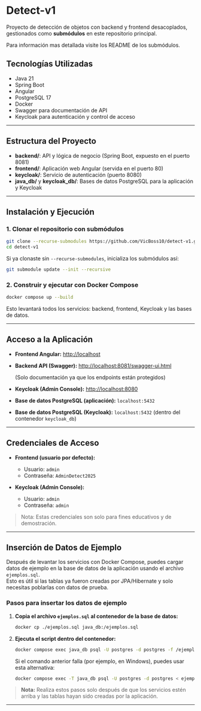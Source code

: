 # Detect-v1

Proyecto de detección de objetos con backend y frontend desacoplados, gestionados como **submódulos** en este repositorio principal.

Para información mas detallada visite los README de los submódulos.

## Tecnologías Utilizadas

- Java 21
- Spring Boot
- Angular
- PostgreSQL 17
- Docker
- Swagger para documentación de API
- Keycloak para autenticación y control de acceso

---

## Estructura del Proyecto

- **backend/**: API y lógica de negocio (Spring Boot, expuesto en el puerto 8081)
- **frontend/**: Aplicación web Angular (servida en el puerto 80)
- **keycloak/**: Servicio de autenticación (puerto 8080)
- **java_db/** y **keycloak_db/**: Bases de datos PostgreSQL para la aplicación y Keycloak

---

## Instalación y Ejecución

### 1. Clonar el repositorio con submódulos

```sh
git clone --recurse-submodules https://github.com/VicBoss10/detect-v1.git
cd detect-v1
```

Si ya clonaste sin `--recurse-submodules`, inicializa los submódulos así:

```sh
git submodule update --init --recursive
```


### 2. Construir y ejecutar con Docker Compose

```sh
docker compose up --build
```

Esto levantará todos los servicios: backend, frontend, Keycloak y las bases de datos.

---

## Acceso a la Aplicación

- **Frontend Angular:** [http://localhost](http://localhost)
- **Backend API (Swagger):** [http://localhost:8081/swagger-ui.html](http://localhost:8081/swagger-ui.html)
    
    (Solo documentación ya que los endpoints están protegidos)
- **Keycloak (Admin Console):** [http://localhost:8080](http://localhost:8080)
- **Base de datos PostgreSQL (aplicación):** `localhost:5432`
- **Base de datos PostgreSQL (Keycloak):** `localhost:5432` (dentro del contenedor `keycloak_db`)

---

## Credenciales de Acceso

- **Frontend (usuario por defecto):**
  - Usuario: `admin`
  - Contraseña: `AdminDetect2025`

- **Keycloak (Admin Console):**
  - Usuario: `admin`
  - Contraseña: `admin`

> Nota: Estas credenciales son solo para fines educativos y de demostración.

---

## Inserción de Datos de Ejemplo

Después de levantar los servicios con Docker Compose, puedes cargar datos de ejemplo en la base de datos de la aplicación usando el archivo `ejemplos.sql`.  
Esto es útil si las tablas ya fueron creadas por JPA/Hibernate y solo necesitas poblarlas con datos de prueba.

### Pasos para insertar los datos de ejemplo

1. **Copia el archivo `ejemplos.sql` al contenedor de la base de datos:**

   ```sh
   docker cp ./ejemplos.sql java_db:/ejemplos.sql
   ```

2. **Ejecuta el script dentro del contenedor:**

   ```sh
   docker compose exec java_db psql -U postgres -d postgres -f /ejemplos.sql
   ```

   Si el comando anterior falla (por ejemplo, en Windows), puedes usar esta alternativa:

   ```sh
   docker compose exec -T java_db psql -U postgres -d postgres < ejemplos.sql
   ```

> **Nota:** Realiza estos pasos solo después de que los servicios estén arriba y las tablas hayan sido creadas por la aplicación.

---


